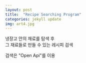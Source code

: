```yaml
---
layout: post
title:  "Recipe Searching Program"
categories: jekyll update
img: art4.jpg
---
```

 

냉장고 안의 재료를 탐색 후   
그 재료들로 만들 수 있는 레시피 검색   

검색은 "Open Api"를 이용
